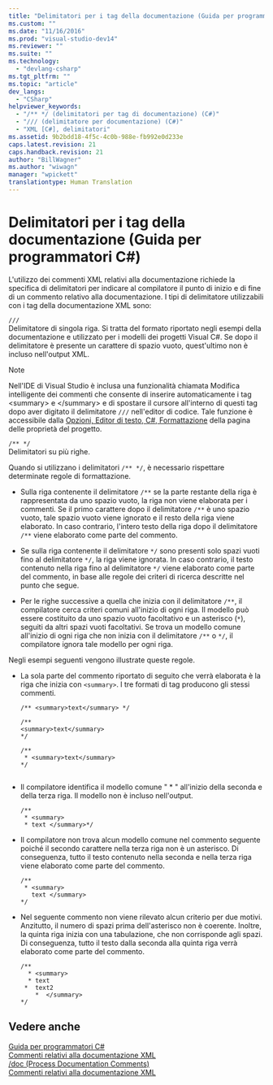 ```yaml
---
title: "Delimitatori per i tag della documentazione (Guida per programmatori C#) | Microsoft Docs"
ms.custom: ""
ms.date: "11/16/2016"
ms.prod: "visual-studio-dev14"
ms.reviewer: ""
ms.suite: ""
ms.technology: 
  - "devlang-csharp"
ms.tgt_pltfrm: ""
ms.topic: "article"
dev_langs: 
  - "CSharp"
helpviewer_keywords: 
  - "/** */ (delimitatori per tag di documentazione) (C#)"
  - "/// (delimitatore per documentazione) (C#)"
  - "XML [C#], delimitatori"
ms.assetid: 9b2bdd18-4f5c-4c0b-988e-fb992e0d233e
caps.latest.revision: 21
caps.handback.revision: 21
author: "BillWagner"
ms.author: "wiwagn"
manager: "wpickett"
translationtype: Human Translation
---
```

# Delimitatori per i tag della documentazione (Guida per programmatori C#)
L'utilizzo dei commenti XML relativi alla documentazione richiede la specifica di delimitatori per indicare al compilatore il punto di inizio e di fine di un commento relativo alla documentazione.  I tipi di delimitatore utilizzabili con i tag della documentazione XML sono:  
  
 `///`  
 Delimitatore di singola riga.  Si tratta del formato riportato negli esempi della documentazione e utilizzato per i modelli dei progetti Visual C\#.  Se dopo il delimitatore è presente un carattere di spazio vuoto, quest'ultimo non è incluso nell'output XML.  
  
> [!NOTE]
>  Nell'IDE di Visual Studio è inclusa una funzionalità chiamata Modifica intelligente dei commenti che consente di inserire automaticamente i tag \<summary\> e \<\/summary\> e di spostare il cursore all'interno di questi tag dopo aver digitato il delimitatore `///` nell'editor di codice.  Tale funzione è accessibile dalla [Opzioni, Editor di testo, C\#, Formattazione](/visual-studio/ide/reference/options-text-editor-csharp-formatting) della pagina delle proprietà del progetto.  
  
 `/** */`  
 Delimitatori su più righe.  
  
 Quando si utilizzano i delimitatori `/** */`, è necessario rispettare determinate regole di formattazione.  
  
-   Sulla riga contenente il delimitatore `/**`  se la parte restante della riga è rappresentata da uno spazio vuoto, la riga non viene elaborata per i commenti.  Se il primo carattere dopo il delimitatore `/**` è uno spazio vuoto, tale spazio vuoto viene ignorato e il resto della riga viene elaborato.  In caso contrario, l'intero testo della riga dopo il delimitatore `/**` viene elaborato come parte del commento.  
  
-   Se sulla riga contenente il delimitatore `*/` sono presenti solo spazi vuoti fino al delimitatore `*/`, la riga viene ignorata.  In caso contrario, il testo contenuto nella riga fino al delimitatore `*/` viene elaborato come parte del commento, in base alle regole dei criteri di ricerca descritte nel punto che segue.  
  
-   Per le righe successive a quella che inizia con il delimitatore `/**`, il compilatore cerca criteri comuni all'inizio di ogni riga.  Il modello può essere costituito da uno spazio vuoto facoltativo e un asterisco \(`*`\), seguiti da altri spazi vuoti facoltativi.  Se trova un modello comune all'inizio di ogni riga che non inizia con il delimitatore `/**` o `*/`, il compilatore ignora tale modello per ogni riga.  
  
 Negli esempi seguenti vengono illustrate queste regole.  
  
-   La sola parte del commento riportato di seguito che verrà elaborata è la riga che inizia con `<summary>`.  I tre formati di tag producono gli stessi commenti.  
  
    ```  
    /** <summary>text</summary> */   
  
    /**   
    <summary>text</summary>   
    */   
  
    /**   
     * <summary>text</summary>   
    */  
  
    ```  
  
-   Il compilatore identifica il modello comune " \* " all'inizio della seconda e della terza riga.  Il modello non è incluso nell'output.  
  
    ```  
    /**   
     * <summary>   
     * text </summary>*/   
    ```  
  
-   Il compilatore non trova alcun modello comune nel commento seguente poiché il secondo carattere nella terza riga non è un asterisco.  Di conseguenza, tutto il testo contenuto nella seconda e nella terza riga viene elaborato come parte del commento.  
  
    ```  
    /**   
     * <summary>   
       text </summary>  
    */   
    ```  
  
-   Nel seguente commento non viene rilevato alcun criterio per due motivi.  Anzitutto, il numero di spazi prima dell'asterisco non è coerente.  Inoltre, la quinta riga inizia con una tabulazione, che non corrisponde agli spazi.  Di conseguenza, tutto il testo dalla seconda alla quinta riga verrà elaborato come parte del commento.  
  
    ```  
    /**   
      * <summary>   
      * text   
     *  text2   
        *  </summary>   
    */   
    ```  
  
## Vedere anche  
 [Guida per programmatori C\#](../../../csharp/programming-guide/index.md)   
 [Commenti relativi alla documentazione XML](../../../csharp/programming-guide/xmldoc/xml-documentation-comments.md)   
 [\/doc \(Process Documentation Comments\)](../../../csharp/language-reference/compiler-options/doc-compiler-option.md)   
 [Commenti relativi alla documentazione XML](../../../csharp/programming-guide/xmldoc/xml-documentation-comments.md)
